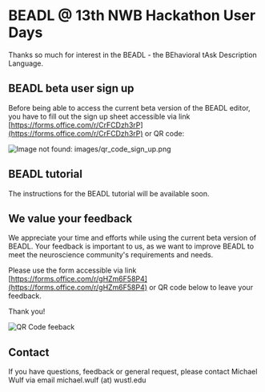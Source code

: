 # BEADL @ 13th NWB Hackathon User Days

Thanks so much for interest in the BEADL - the BEhavioral tAsk Description Language.

## BEADL beta user sign up
Before being able to access the current beta version of the BEADL editor, you have to fill out the sign up sheet accessible via link [https://forms.office.com/r/CrFCDzh3rP](https://forms.office.com/r/CrFCDzh3rP) or QR code:

![Image not found: images/qr_code_sign_up.png](docs/images/qr_code_sign_up.png)

## BEADL tutorial
The instructions for the BEADL tutorial will be available soon.

## We value your feedback
We appreciate your time and efforts while using the current beta version of BEADL. Your feedback is important to us, as we want to improve BEADL to meet the neuroscience community's requirements and needs.

Please use the form accessible via link [https://forms.office.com/r/gHZm6F58P4](https://forms.office.com/r/gHZm6F58P4) or QR code below to leave your feedback.

Thank you!

![QR Code feeback](images/qr_code_feedback.png)

## Contact
If you have questions, feedback or general request, please contact Michael Wulf via email michael.wulf (at) wustl.edu
